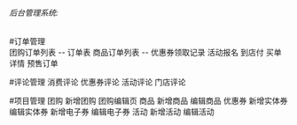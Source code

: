 ###### 后台管理系统:

#订单管理     
    团购订单列表  -- 订单表
    商品订单列表 -- 
    优惠券领取记录 
    活动报名
    到店付
        买单详情
    预售订单    
    
#评论管理
    消费评论
    优惠券评论
    活动评论
    门店评论
    
#项目管理
    团购
        新增团购
        团购编辑页
    商品
        新增商品
        编辑商品
    优惠券
        新增实体券
        编辑实体券
        新增电子券
        编辑电子券
    活动
        新增活动
        编辑活动